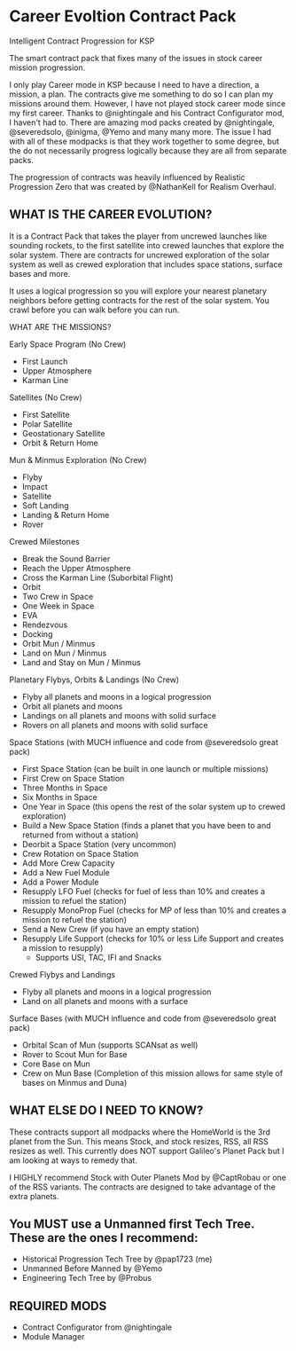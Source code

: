 # Career Evoltion Contract Pack
Intelligent Contract Progression for KSP

The smart contract pack that fixes many of the issues in stock career mission progression.

I only play Career mode in KSP because I need to have a direction, a mission, a plan. The contracts give me something to do so I can plan my missions around them. However, I have not played stock career mode since my first career. Thanks to @nightingale and his Contract Configurator mod, I haven't had to. There are amazing mod packs created by @nightingale, @severedsolo, @inigma, @Yemo and many many more. The issue I had with all of these modpacks is that they work together to some degree, but the do not necessarily progress logically because they are all from separate packs.

The progression of contracts was heavily influenced by Realistic Progression Zero that was created by @NathanKell for Realism Overhaul.

## WHAT IS THE CAREER EVOLUTION?

It is a Contract Pack that takes the player from uncrewed launches like sounding rockets, to the first satellite into crewed launches that explore the solar system. There are contracts for uncrewed exploration of the solar system as well as crewed exploration that includes space stations, surface bases and more.

It uses a logical progression so you will explore your nearest planetary neighbors before getting contracts for the rest of the solar system. You crawl before you can walk before you can run.


WHAT ARE THE MISSIONS?

Early Space Program (No Crew)
 * First Launch
 * Upper Atmosphere
 * Karman Line

Satellites (No Crew)
 * First Satellite
 * Polar Satellite
 * Geostationary Satellite
 * Orbit & Return Home

Mun & Minmus Exploration (No Crew)
 * Flyby
 * Impact
 * Satellite
 * Soft Landing
 * Landing & Return Home
 * Rover

Crewed Milestones
 * Break the Sound Barrier
 * Reach the Upper Atmosphere
 * Cross the Karman Line (Suborbital Flight)
 * Orbit
 * Two Crew in Space
 * One Week in Space
 * EVA
 * Rendezvous
 * Docking
 * Orbit Mun / Minmus
 * Land on Mun / Minmus
 * Land and Stay on Mun / Minmus

Planetary Flybys, Orbits & Landings (No Crew)
 * Flyby all planets and moons in a logical progression
 * Orbit all planets and moons
 * Landings on all planets and moons with solid surface
 * Rovers on all planets and moons with solid surface

Space Stations (with MUCH influence and code from @severedsolo great pack)
 * First Space Station (can be built in one launch or multiple missions)
 * First Crew on Space Station
 * Three Months in Space
 * Six Months in Space
 * One Year in Space (this opens the rest of the solar system up to crewed exploration)
 * Build a New Space Station (finds a planet that you have been to and returned from without a station)
 * Deorbit a Space Station (very uncommon)
 * Crew Rotation on Space Station
 * Add More Crew Capacity
 * Add a New Fuel Module
 * Add a Power Module
 * Resupply LFO Fuel (checks for fuel of less than 10% and creates a mission to refuel the station)
 * Resupply MonoProp Fuel (checks for MP of less than 10% and creates a mission to refuel the station)
 * Send a New Crew (if you have an empty station)
 * Resupply Life Support (checks for 10% or less Life Support and creates a mission to resupply) 
   * Supports USI, TAC, IFI and Snacks

Crewed Flybys and Landings
 * Flyby all planets and moons in a logical progression
 * Land on all planets and moons with a surface

Surface Bases (with MUCH influence and code from @severedsolo great pack)
 * Orbital Scan of Mun (supports SCANsat as well)
 * Rover to Scout Mun for Base
 * Core Base on Mun
 * Crew on Mun Base (Completion of this mission allows for same style of bases on Minmus and Duna)


## WHAT ELSE DO I NEED TO KNOW?

These contracts support all modpacks where the HomeWorld is the 3rd planet from the Sun. This means Stock, and stock resizes, RSS, all RSS resizes as well. This currently does NOT support Galileo's Planet Pack but I am looking at ways to remedy that.

I HIGHLY recommend Stock with Outer Planets Mod by @CaptRobau or one of the RSS variants. The contracts are designed to take advantage of the extra planets.

## You MUST use a Unmanned first Tech Tree. These are the ones I recommend:
* Historical Progression Tech Tree by @pap1723 (me)
* Unmanned Before Manned by @Yemo
* Engineering Tech Tree by @Probus

## REQUIRED MODS
* Contract Configurator from @nightingale
* Module Manager
